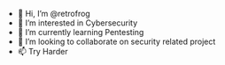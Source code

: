 - 👋 Hi, I’m @retrofrog
- 👀 I’m interested in Cybersecurity
- 🌱 I’m currently learning Pentesting
- 💞️ I’m looking to collaborate on security related project
- 📫 Try Harder

<!---
retrofrog/retrofrog is a ✨ special ✨ repository because its `README.md` (this file) appears on your GitHub profile.
You can click the Preview link to take a look at your changes.
--->
